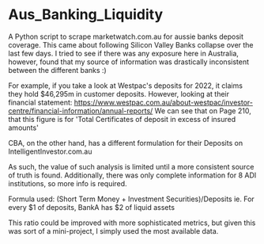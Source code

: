 # Aus_Banking_Liquidity
A Python script to scrape marketwatch.com.au for aussie banks deposit coverage. 
This came about following Silicon Valley Banks collapse over the last few days. 
I tried to see if there was any exposure here in Australia, however, found that my source of information was drastically 
inconsistent between the different banks :)

For example, if you take a look at Westpac's deposits for 2022, it claims they hold $46,295m 
in customer deposits. However, looking at their financial statement: https://www.westpac.com.au/about-westpac/investor-centre/financial-information/annual-reports/
We can see that on Page 210, that this figure is for 'Total Certificates of deposit in excess
of insured amounts' 

CBA, on the other hand, has a different formulation for their Deposits on IntelligentInvestor.com.au

As such, the value of such analysis is limited until a more consistent source of truth is found.
Additionally, there was only complete information for 8 ADI institutions, so more info is required.

Formula used: (Short Term Money + Investment Securities)/Deposits
ie. For every $1 of deposits, BankA has $2 of liquid assets

This ratio could be improved with more sophisticated metrics, but given this was sort of a mini-project, I simply used the most available data.

